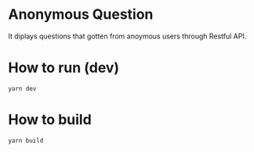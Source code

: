 # Anonymous Question

It diplays questions that gotten from anoymous users through Restful API.

# How to run (dev)

```properties
yarn dev
```

# How to build

```properties
yarn build
```
